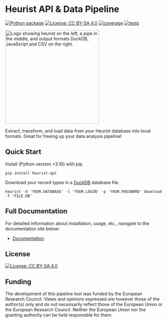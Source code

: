 # Heurist API & Data Pipeline

[![Python package](https://github.com/LostMa-ERC/heurist-etl-pipeline/actions/workflows/python-package.yml/badge.svg)](https://github.com/LostMa-ERC/heurist-etl-pipeline/actions/workflows/python-package.yml) [![License: CC BY-SA 4.0](https://img.shields.io/badge/License-CC_BY--SA_4.0-lightgrey.svg)](https://creativecommons.org/licenses/by-sa/4.0/)
[![coverage](https://github.com/LostMa-ERC/heurist-etl-pipeline/raw/main/docs/assets/coverage-badge.svg)](https://github.com/LostMa-ERC/heurist-etl-pipeline/raw/main/docs/assets/coverage-badge.svg)
[![tests](https://github.com/LostMa-ERC/heurist-etl-pipeline/raw/main/docs/assets/tests-badge.svg)](https://github.com/LostMa-ERC/heurist-etl-pipeline/raw/main/docs/assets/tests-badge.svg)

<img src="https://github.com/LostMa-ERC/heurist-etl-pipeline/raw/main/docs/assets/logo-transparent-1.png" style="width:300px" alt="Logo showing heurist on the left, a pipe in the middle, and output formats DuckDB, JavaScript and CSV on the right."/>

Extract, transform, and load data from your Heurist database into local formats. Great for freeing up your data analysis pipeline!

## Quick Start

Install (Python version +3.10) with pip.

```shell
pip install heurist-api
```

Download your record types in a [DuckDB](https://duckdb.org/) database file.

```shell
heurist -d 'YOUR.DATABASE' -l 'YOUR.LOGIN' -p 'YOUR.PASSWORD' download -f 'FILE.DB'
```

## Full Documentation

For detailed information about installation, usage, etc., navigate to the documentation site below:

- [Documentation](https://lostma-erc.github.io/heurist-api/)

## License

[![License: CC BY-SA 4.0](https://img.shields.io/badge/License-CC_BY--SA_4.0-lightgrey.svg)](https://creativecommons.org/licenses/by-sa/4.0/)

## Funding

The development of this pipeline tool was funded by the European Research Council. Views and opinions expressed are however those of the author(s) only and do not necessarily reflect those of the European Union or the European Research Council. Neither the European Union nor the granting authority can be held responsible for them.
